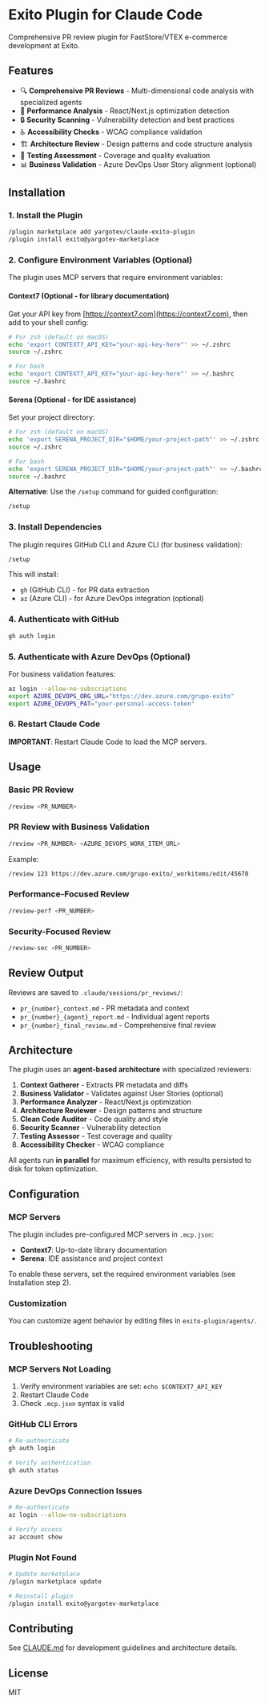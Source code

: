 # Exito Plugin for Claude Code

Comprehensive PR review plugin for FastStore/VTEX e-commerce development at Exito.

## Features

- 🔍 **Comprehensive PR Reviews** - Multi-dimensional code analysis with specialized agents
- 🚀 **Performance Analysis** - React/Next.js optimization detection
- 🔒 **Security Scanning** - Vulnerability detection and best practices
- ♿ **Accessibility Checks** - WCAG compliance validation
- 🏗️ **Architecture Review** - Design patterns and code structure analysis
- 🧪 **Testing Assessment** - Coverage and quality evaluation
- 📊 **Business Validation** - Azure DevOps User Story alignment (optional)

## Installation

### 1. Install the Plugin

```bash
/plugin marketplace add yargotev/claude-exito-plugin
/plugin install exito@yargotev-marketplace
```

### 2. Configure Environment Variables (Optional)

The plugin uses MCP servers that require environment variables:

#### Context7 (Optional - for library documentation)

Get your API key from [https://context7.com](https://context7.com), then add to your shell config:

```bash
# For zsh (default on macOS)
echo 'export CONTEXT7_API_KEY="your-api-key-here"' >> ~/.zshrc
source ~/.zshrc

# For bash
echo 'export CONTEXT7_API_KEY="your-api-key-here"' >> ~/.bashrc
source ~/.bashrc
```

#### Serena (Optional - for IDE assistance)

Set your project directory:

```bash
# For zsh (default on macOS)
echo 'export SERENA_PROJECT_DIR="$HOME/your-project-path"' >> ~/.zshrc
source ~/.zshrc

# For bash
echo 'export SERENA_PROJECT_DIR="$HOME/your-project-path"' >> ~/.bashrc
source ~/.bashrc
```

**Alternative**: Use the `/setup` command for guided configuration:

```bash
/setup
```

### 3. Install Dependencies

The plugin requires GitHub CLI and Azure CLI (for business validation):

```bash
/setup
```

This will install:
- `gh` (GitHub CLI) - for PR data extraction
- `az` (Azure CLI) - for Azure DevOps integration (optional)

### 4. Authenticate with GitHub

```bash
gh auth login
```

### 5. Authenticate with Azure DevOps (Optional)

For business validation features:

```bash
az login --allow-no-subscriptions
export AZURE_DEVOPS_ORG_URL="https://dev.azure.com/grupo-exito"
export AZURE_DEVOPS_PAT="your-personal-access-token"
```

### 6. Restart Claude Code

**IMPORTANT**: Restart Claude Code to load the MCP servers.

## Usage

### Basic PR Review

```bash
/review <PR_NUMBER>
```

### PR Review with Business Validation

```bash
/review <PR_NUMBER> <AZURE_DEVOPS_WORK_ITEM_URL>
```

Example:
```bash
/review 123 https://dev.azure.com/grupo-exito/_workitems/edit/45678
```

### Performance-Focused Review

```bash
/review-perf <PR_NUMBER>
```

### Security-Focused Review

```bash
/review-sec <PR_NUMBER>
```

## Review Output

Reviews are saved to `.claude/sessions/pr_reviews/`:

- `pr_{number}_context.md` - PR metadata and context
- `pr_{number}_{agent}_report.md` - Individual agent reports
- `pr_{number}_final_review.md` - Comprehensive final review

## Architecture

The plugin uses an **agent-based architecture** with specialized reviewers:

1. **Context Gatherer** - Extracts PR metadata and diffs
2. **Business Validator** - Validates against User Stories (optional)
3. **Performance Analyzer** - React/Next.js optimization
4. **Architecture Reviewer** - Design patterns and structure
5. **Clean Code Auditor** - Code quality and style
6. **Security Scanner** - Vulnerability detection
7. **Testing Assessor** - Test coverage and quality
8. **Accessibility Checker** - WCAG compliance

All agents run **in parallel** for maximum efficiency, with results persisted to disk for token optimization.

## Configuration

### MCP Servers

The plugin includes pre-configured MCP servers in `.mcp.json`:

- **Context7**: Up-to-date library documentation
- **Serena**: IDE assistance and project context

To enable these servers, set the required environment variables (see Installation step 2).

### Customization

You can customize agent behavior by editing files in `exito-plugin/agents/`.

## Troubleshooting

### MCP Servers Not Loading

1. Verify environment variables are set: `echo $CONTEXT7_API_KEY`
2. Restart Claude Code
3. Check `.mcp.json` syntax is valid

### GitHub CLI Errors

```bash
# Re-authenticate
gh auth login

# Verify authentication
gh auth status
```

### Azure DevOps Connection Issues

```bash
# Re-authenticate
az login --allow-no-subscriptions

# Verify access
az account show
```

### Plugin Not Found

```bash
# Update marketplace
/plugin marketplace update

# Reinstall plugin
/plugin install exito@yargotev-marketplace
```

## Contributing

See [CLAUDE.md](../CLAUDE.md) for development guidelines and architecture details.

## License

MIT
